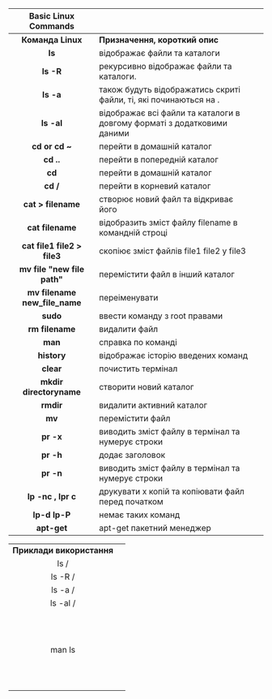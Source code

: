 ﻿|**Basic Linux Commands**|||
| :-: | :- | :- |
|**Команда Linux**|**Призначення, короткий опис**||
|**ls**|відображає файли та каталоги||
|**ls -R**|рекурсивно відображає файли та каталоги.||
|**ls -a**|також будуть відображатись скриті файли, ті, які починаються на .||
|**ls -al**|відображає всі файли та каталоги в довгому форматі з додатковими даними||
|**cd or cd ~**|перейти в домашній каталог||
|**cd ..**|перейти в попередній каталог||
|**cd**|перейти в домашній каталог||
|**cd /**|перейти в корневий каталог||
|**cat > filename**|створює новий файл та відкриває його||
|**cat filename**|відобразить зміст файлу filename в командній строці||
|**cat file1 file2 > file3**|скопіює зміст файлів file1 file2 у file3||
|**mv file "new file path"**|перемістити файл в інший каталог||
|**mv filename new\_file\_name**|переіменувати||
|**sudo**|ввести команду з root правами||
|**rm filename**|видалити файл||
|**man**|справка по команді||
|**history**|відображає історію введених команд||
|**clear**|почистить термінал||
|**mkdir directoryname**|створити новий каталог||
|**rmdir**|видалити активний каталог||
|**mv**|перемістити файл||
|**pr -x**|виводить зміст файлу в термінал та нумерує строки||
|**pr -h**|додає заголовок||
|**pr -n**|виводить зміст файлу в термінал та нумерує строки||
|**lp -nc , lpr c**|друкувати х копій та копіювати файл перед початком||
|**lp-d lp-P**|немає таких команд||
|**apt-get**|apt-get пакетний менеджер||



|||
| :-: | - |
|**Приклади використання**||
|ls /||
|ls -R /||
|ls -a /||
|ls -al /||
|||
|||
|||
|||
|||
|||
|||
|||
|||
|||
|||
|man ls||
|||
|||
|||
|||
|||
|||
|||
|||
|||
|||
|||

